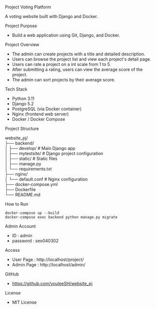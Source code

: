 Project Voting Platform

A  voting website built with Django and Docker.  



Project Purpose

- Build a web application using Git, Django, and Docker.  


Project Overview

- The admin can create projects with a title and detailed description.
- Users can browse the project list and view each project's detail page.
- Users can rate a project on a int scale from 1 to 5.
- After submitting a rating, users can view the average score of the project.
- The admin can sort projects by their average score.  


Tech Stack

- Python 3.11
- Django 5.2
- PostgreSQL (via Docker container)
- Nginx (frontend web server)
- Docker / Docker Compose  


Project Structure

website_pj/  
├── backend/  
│ ├── develop/     # Main Django app  
│ ├── mytestsite/  # Django project configuration  
│ ├── static/      # Static files  
│ ├── manage.py  
│ └── requirements.txt  
├── nginx/  
│ └── default.conf # Nginx configuration  
├── docker-compose.yml  
├── Dockerfile  
└── README.md  


How to Run
```
docker-compose up --build
docker-compose exec backend python manage.py migrate
```  


Admin Account

- ID : admin
- password : seo040302


Access

- User Page : http://localhost/project/
- Admin Page : http://localhost/admin/  


GitHub

- https://github.com/youleeSH/website_pj  


License

- MIT License